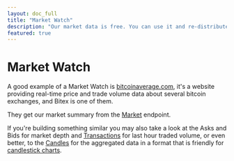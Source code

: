 ```yaml
---
layout: doc_full
title: "Market Watch"
description: "Our market data is free. You can use it and re-distribute it."
featured: true
---
```


# Market Watch

A good example of a Market Watch is [bitcoinaverage.com](bitcoinaverage.com), it's a website providing real-time price and trade volume data about several bitcoin exchanges, and Bitex is one of them.

They get our market summary from the [Market](https://developers.bitex.la/?version=latest#669ba3d8-5706-41b5-9d9c-de3a24d14e01) endpoint.

If you're building something similar you may also take a look at the Asks and Bids for market depth and [Transactions](https://developers.bitex.la/?version=latest#fe28db2c-90dc-4b84-b09e-b4002e657ddf) for last hour traded volume, or even better, to the [Candles](https://developers.bitex.la/?version=latest#2993b522-a465-44e9-8390-03fec1cd23f0) for the aggregated data in a format that is friendly for [candlestick charts](https://en.wikipedia.org/wiki/Candlestick_chart).

